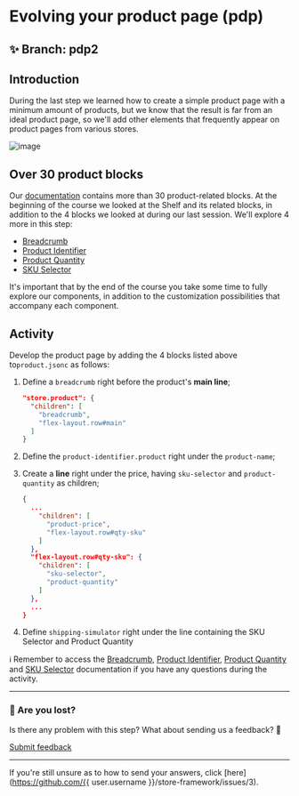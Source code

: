# Evolving your product page (pdp)

## :sparkles: **Branch:** pdp2

## Introduction

During the last step we learned how to create a simple product page with a minimum amount of products, but we know that the result is far from an ideal product page, so we'll add other elements that frequently appear on product pages from various stores.

![image](https://user-images.githubusercontent.com/18701182/69391258-002e4b00-0cb1-11ea-901f-f69d9c0b3062.png)

## Over 30 product blocks

Our [documentation](https://vtex.io/docs/components/product-related) contains more than 30 product-related blocks. At the beginning of the course we looked at the Shelf and its related blocks, in addition to the 4 blocks we looked at during our last session. We'll explore 4 more in this step:

- [Breadcrumb](https://vtex.io/docs/app/vtex.breadcrumb)
- [Product Identifier](https://vtex.io/docs/components/product/vtex.product-identifier)
- [Product Quantity](https://vtex.io/docs/components/product-related/vtex.product-quantity/)
- [SKU Selector](https://vtex.io/docs/components/product/vtex.store-components/sku-selector)

It's important that by the end of the course you take some time to fully explore our components, in addition to the customization possibilities that accompany each component. 

## Activity

Develop the product page by adding the 4 blocks listed above to`product.jsonc` as follows:

1. Define a `breadcrumb` right before the product's **main line**;

    ```json
    "store.product": {
      "children": [
        "breadcrumb",
        "flex-layout.row#main"
      ]
    }
    ```

2. Define the `product-identifier.product` right under the `product-name`;
3. Create a **line** right under the price, having `sku-selector` and `product-quantity` as children;

    ```json
    {
      ...
        "children": [ 
          "product-price",
          "flex-layout.row#qty-sku"
        ]
      },
      "flex-layout.row#qty-sku": {
        "children": [
          "sku-selector",
          "product-quantity"
        ]
      },
      ...
    }
    ```

4. Define `shipping-simulator` right under the line containing the SKU Selector and Product Quantity

:information_source: Remember to access the [Breadcrumb](https://vtex.io/docs/app/vtex.breadcrumb), [Product Identifier](https://vtex.io/docs/components/product/vtex.product-identifier), [Product Quantity](https://vtex.io/docs/components/product-related/vtex.product-quantity/) and [SKU Selector](https://vtex.io/docs/components/product/vtex.store-components/sku-selector) documentation if you have any questions during the activity. 

---

### :no_entry_sign: Are you lost?

Is there any problem with this step? What about sending us a feedback? :pray:

[Submit feedback](https://docs.google.com/forms/d/e/1FAIpQLSeaWrm0Hogm-txm5Ww6mUa68eDuE3WnpFjUSVJ3Wi3dnmCb7A/viewform?usp=pp_url&entry.1784529524=Rodap%C3%A9)

---

If you're still unsure as to how to send your answers, click [here](https://github.com/{{ user.username }}/store-framework/issues/3).
